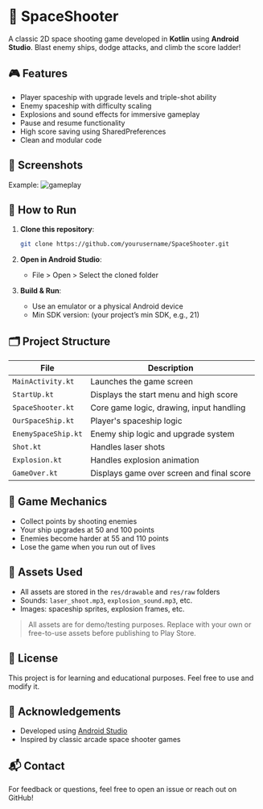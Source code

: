 # 🚀 SpaceShooter

A classic 2D space shooting game developed in **Kotlin** using **Android Studio**. Blast enemy ships, dodge attacks, and climb the score ladder!

## 🎮 Features

- Player spaceship with upgrade levels and triple-shot ability
- Enemy spaceship with difficulty scaling
- Explosions and sound effects for immersive gameplay
- Pause and resume functionality
- High score saving using SharedPreferences
- Clean and modular code

## 📸 Screenshots
Example:
![gameplay](https://github.com/user-attachments/assets/f44091bc-8840-4b6a-a5da-37bb9a859153)



## 🔧 How to Run

1. **Clone this repository**:
   ```bash
   git clone https://github.com/yourusername/SpaceShooter.git
   ```

2. **Open in Android Studio**:
   - File > Open > Select the cloned folder

3. **Build & Run**:
   - Use an emulator or a physical Android device
   - Min SDK version: (your project’s min SDK, e.g., 21)

## 🗂️ Project Structure

| File | Description |
|------|-------------|
| `MainActivity.kt` | Launches the game screen |
| `StartUp.kt` | Displays the start menu and high score |
| `SpaceShooter.kt` | Core game logic, drawing, input handling |
| `OurSpaceShip.kt` | Player's spaceship logic |
| `EnemySpaceShip.kt` | Enemy ship logic and upgrade system |
| `Shot.kt` | Handles laser shots |
| `Explosion.kt` | Handles explosion animation |
| `GameOver.kt` | Displays game over screen and final score |

## 🥇 Game Mechanics

- Collect points by shooting enemies
- Your ship upgrades at 50 and 100 points
- Enemies become harder at 55 and 110 points
- Lose the game when you run out of lives

## 📁 Assets Used

- All assets are stored in the `res/drawable` and `res/raw` folders
- Sounds: `laser_shoot.mp3`, `explosion_sound.mp3`, etc.
- Images: spaceship sprites, explosion frames, etc.

> All assets are for demo/testing purposes. Replace with your own or free-to-use assets before publishing to Play Store.

## 📜 License

This project is for learning and educational purposes. Feel free to use and modify it.

## 🙌 Acknowledgements

- Developed using [Android Studio](https://developer.android.com/studio)
- Inspired by classic arcade space shooter games

## 📬 Contact

For feedback or questions, feel free to open an issue or reach out on GitHub!
